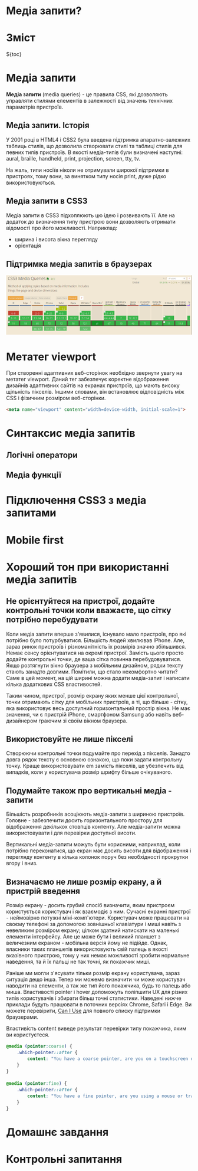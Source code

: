 # Медіа запити?

# Зміст

${toc}

# Медіа запити

**Медіа запити** (media queries) - це правила CSS, які дозволяють управляти стилями елементів в залежності від значень технічних параметрів пристроїв.

## Медіа запити. Історія

У 2001 році в HTML4 і CSS2 була введена підтримка апаратно-залежних таблиць стилів, що дозволила створювати стилі та таблиці стилів для певних типів пристроїв. В якості медіа-типів були визначені наступні: aural, braille, handheld, print, projection, screen, tty, tv. 

На жаль, типи носіїв ніколи не отримували широкої підтримки в пристроях, тому вони, за винятком типу носія print, дуже рідко використовуються. 

## Медіа запити в CSS3
Медіа запити в CSS3 підхоплюють цю ідею і розвивають її. Але на додаток до визначення типу пристрою вони дозволяють отримати відомості про його можливості. Наприклад:
- ширина і висота вікна перегляду
- орієнтація

## Підтримка медіа запитів в браузерах
![](../resources/img/media/img-1.png)


# Метатег viewport

При створенні адаптивних веб-сторінок необхідно звернути увагу на метатег viewport. Даний тег забезпечує коректне відображення дизайнів адаптивних сайтів на екранах пристроїв, що мають високу щільність пікселів. Іншими словами, він встановлює відповідність між CSS і фізичним розміром веб-сторінки. 

```html
<meta name="viewport" content="width=device-width, initial-scale=1">
```

# Синтаксис медіа запитів



## Логічні оператори

## Медіа функції

# Підключення CSS3 з медіа запитами

# Mobile first

# Хороший тон при використанні медіа запитів

## Не орієнтуйтеся на пристрої, додайте контрольні точки коли вважаєте, що сітку потрібно перебудувати

Коли медіа запити вперше з'явилися, існувало мало пристроїв, про які потрібно було потурбуватися. Більшість людей хвилював IPhone. Але, зараз ринок пристроїв і різноманітність їх розмірів значно збільшився. Немає сенсу орієнтуватися на окремі пристрої. Замість цього просто додайте контрольні точки, де ваша сітка повинна перебудовуватися. Якщо розтягнути вікно браузера з мобільним дизайном, рядки тексту стають занадто довгими. Помітили, що стало некомфортно читати? Саме в цей момент, на цій ширині можна додати медіа-запит і написати кілька додаткових CSS властивостей.

Таким чином, пристрої, розмір екрану яких менше цієї контрольної, точки отримають сітку для мобільних пристроїв, а ті, що більше - сітку, яка використовує весь доступний горизонтальний простір вікна. Не має значення, чи є пристрій iPhone, смартфоном Samsung або навіть веб-дизайнером граючим зі своїм вікном браузера.

## Використовуйте не лише пікселі

Створюючи контрольні точки подумайте про перехід з пікселів. Занадто довга рядок тексту є основною ознакою, що поки задати контрольну точку. Краще використовувати em замість пікселів, це убезпечить від випадків, коли у користувача розмір шрифту більше очікуваного.

## Подумайте також про вертикальні медіа - запити

Більшість розробників асоціюють медіа-запити з шириною пристроїв. Головне - забезпечити досить горизонтального простору для відображення декількох стовпців контенту. Але медіа-запити можна використовувати і для перевірки доступної висоти.

Вертикальні медіа-запити можуть бути корисними, наприклад, коли потрібно переконатися, що екран має досить висоти для відображення і перегляду контенту в кілька колонок поруч без необхідності прокрутки вгору і вниз.

## Визначаємо не лише розмір екрану, а й пристрій введення

Розмір екрану - досить грубий спосіб визначити, яким пристроєм користується користувач і як взаємодіє з ним. Сучасні екранні пристрої - неймовірно потужні міні-комп'ютери. Користувач може працювати на своєму телефоні за допомогою зовнішньої клавіатури і миші навіть з невеликим розміром екрану; цілком здатний натискати на маленькі елементи інтерфейсу. Але це може бути і великий планшет з величезним екраном - мобільна версія йому не підійде. Однак, власники таких планшетів використовують свій палець в якості вказівного пристрою, тому у них немає можливості зробити нормальне наведення, та й їх пальці не так точні, як покажчик миші.

Раніше ми могли з'ясувати тільки розмір екрану користувача, зараз ситуація дещо інша. Тепер ми можемо визначити чи може користувач наводити на елементи, а так же тип його покажчика, будь то палець або миша. Властивості pointer і hover допоможуть поліпшити UX для різних типів користувачів і збирати більш точні статистики. Наведені нижче приклади будуть працювати в поточних версіях Chrome, Safari і Edge. Ви можете перевірити, [Can I Use](https://caniuse.com/#feat=css-media-interaction) для повного списку підтримки браузерами.

Властивість content виведе результат перевірки типу покажчика, яким ви користуєтеся.

```css
@media (pointer:coarse) {
    .which-pointer::after {
        content: "You have a coarse pointer, are you on a touchscreen device?";    
    } 
}

@media (pointer:fine) {
    .which-pointer::after {
        content: "You have a fine pointer, are you using a mouse or trackpad?";    
    } 
}
```

# Домашнє завдання

# Контрольні запитання

